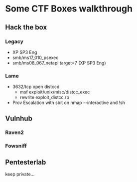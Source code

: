 # Some CTF Boxes walkthrough



## Hack the box

### Legacy
- XP SP3 Eng
- smb/ms17_010_psexec
- smb/ms08_067_netapi target=7 (XP SP3 Eng)

### Lame 
- 3632/tcp open  distccd 
  - msf exploit/unix/misc/distcc_exec 
  - rewrite exploit_distcc.rb 
- Prov Escalation with sbit on nmap --interactive and  !sh




## Vulnhub

### Raven2


### Fowsniff




## Pentesterlab
keep private...


